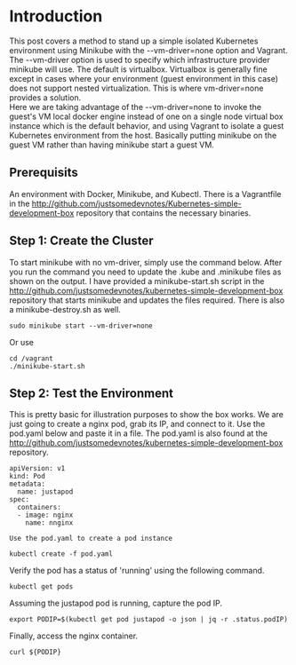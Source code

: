 
# Introduction
This post covers a method to stand up a simple isolated  Kubernetes environment using Minikube with the --vm-driver=none option and Vagrant.  The --vm-driver option is used to specify which infrastructure provider minikube will use.  The default is virtualbox.  Virtualbox is generally fine except in cases where your environment (guest environment in this case) does not support nested virtualization.  This is where vm-driver=none provides a solution.  
Here we are taking advantage of the --vm-driver=none to invoke the guest's VM local docker engine instead of one on a single node virtual box instance which is the default behavior, and using Vagrant to isolate a guest Kubernetes environment from the host.  Basically putting minikube on the guest VM rather than having minikube start a guest VM.  

## Prerequisits
An environment with Docker, Minikube, and Kubectl.  There is a Vagrantfile in the http://github.com/justsomedevnotes/Kubernetes-simple-development-box repository that contains the necessary binaries.


## Step 1: Create the Cluster
To start minikube with no vm-driver, simply use the command below. After you run the command you need to update the .kube and .minikube files as shown on the output.  I have provided a minikube-start.sh script in the http://github.com/justsomedevnotes/kubernetes-simple-development-box repository that starts minikube and updates the files required.  There is also a minikube-destroy.sh as well.  
```console
sudo minikube start --vm-driver=none
```
Or use
```console
cd /vagrant
./minikube-start.sh
```

## Step 2: Test the Environment

This is pretty basic for illustration purposes to show the box works.  We are just going to create a nginx pod, grab its IP, and connect to it.  Use the pod.yaml below and paste it in a file.  The pod.yaml is also found at the http://github.com/justsomedevnotes/kubernetes-simple-development-box repository.

```console
apiVersion: v1
kind: Pod
metadata:
  name: justapod
spec:
  containers:
  - image: nginx
    name: nnginx  
```  
    
    Use the pod.yaml to create a pod instance  
```console
kubectl create -f pod.yaml
```

Verify the pod has a status of 'running' using the following command. 
```console
kubectl get pods
```

Assuming the justapod pod is running, capture the pod IP.  
```console
export PODIP=$(kubectl get pod justapod -o json | jq -r .status.podIP)
```

Finally, access the nginx container.  
```console
curl ${PODIP}
```
